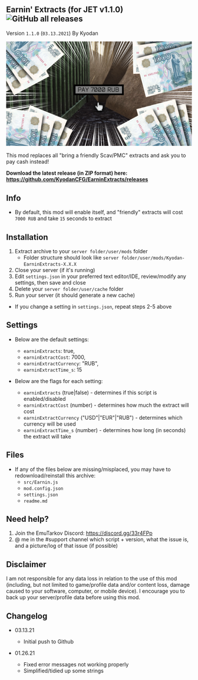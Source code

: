 Earnin' Extracts (for JET v1.1.0) ![GitHub all releases](https://img.shields.io/github/downloads/KyodanCFG/EarninExtracts/total?color=green&label=Downloads&style=flat-square)
----------------
Version `1.1.0` (`03.13.2021`)
By Kyodan 

![Screenshot](cover.png)

This mod replaces all "bring a friendly Scav/PMC" extracts and ask you to pay cash instead!

**Download the latest release (in ZIP format) here: https://github.com/KyodanCFG/EarninExtracts/releases**

## Info

- By default, this mod will enable itself, and "friendly" extracts will cost `7000 RUB` and take `15` seconds to extract

## Installation

1. Extract archive to your `server folder/user/mods` folder 
    * Folder structure should look like `server folder/user/mods/Kyodan-EarninExtracts-X.X.X`
2. Close your server (if it's running)
3. Edit `settings.json` in your preferred text editor/IDE, review/modify any settings, then save and close
4. Delete your `server folder/user/cache` folder
5. Run your server (it should generate a new cache)

* If you change a setting in `settings.json`, repeat steps 2-5 above

## Settings

- Below are the default settings:
    * `earninExtracts`: true,
    * `earninExtractCost`: 7000,
    * `earninExtractCurrency`: "RUB",
    * `earninExtractTime_s`: 15

- Below are the flags for each setting:
    * `earninExtracts` (true|false)                         - determines if this script is enabled/disabled
    * `earninExtractCost` (number)                          - determines how much the extract will cost
    * `earninExtractCurrency` ("USD"|"EUR"|"RUB")           - determines which currency will be used
    * `earninExtractTime_s` (number)                        - determines how long (in seconds) the extract will take

## Files

- If any of the files below are missing/misplaced, you may have to redownload/reinstall this archive:
    * `src/Earnin.js`
    * `mod.config.json`
    * `settings.json`
    * `readme.md`

## Need help?

1. Join the EmuTarkov Discord: https://discord.gg/33r4FPp
2. @ me in the #support channel which script + version, what the issue is, and a picture/log of that issue (if possible)

## Disclaimer

I am not responsible for any data loss in relation to the use of this mod (including, but not limited to game/profile data and/or content loss, damage caused to your software, computer, or mobile device). I encourage you to back up your server/profile data before using this mod.

## Changelog

- 03.13.21
    * Initial push to Github
    
- 01.26.21
    * Fixed error messages not working properly
    * Simplified/tidied up some strings
